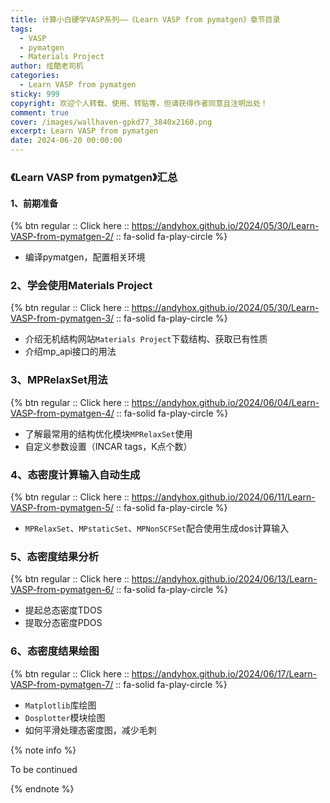 ```yaml
---
title: 计算小白硬学VASP系列——《Learn VASP from pymatgen》章节目录
tags:
  - VASP
  - pymatgen
  - Materials Project
author: 炫酷老司机
categories:
  - Learn VASP from pymatgen
sticky: 999
copyright: 欢迎个人转载、使用、转贴等，但请获得作者同意且注明出处！
comment: true
cover: /images/wallhaven-gpkd77_3840x2160.png
excerpt: Learn VASP from pymatgen
date: 2024-06-20 00:00:00
---
```



### 《Learn VASP from pymatgen》汇总

#### 1、前期准备

{% btn regular :: Click here :: https://andyhox.github.io/2024/05/30/Learn-VASP-from-pymatgen-2/ :: fa-solid fa-play-circle %}

- 编译pymatgen，配置相关环境

### 2、学会使用Materials Project

{% btn regular :: Click here :: https://andyhox.github.io/2024/05/30/Learn-VASP-from-pymatgen-3/ :: fa-solid fa-play-circle %}

- 介绍无机结构网站`Materials Project`下载结构、获取已有性质
- 介绍mp_api接口的用法

### 3、MPRelaxSet用法

{% btn regular :: Click here :: https://andyhox.github.io/2024/06/04/Learn-VASP-from-pymatgen-4/ :: fa-solid fa-play-circle %}

- 了解最常用的结构优化模块`MPRelaxSet`使用
- 自定义参数设置（INCAR tags，K点个数）

### 4、态密度计算输入自动生成

{% btn regular :: Click here :: https://andyhox.github.io/2024/06/11/Learn-VASP-from-pymatgen-5/ :: fa-solid fa-play-circle %}

- `MPRelaxSet`、`MPstaticSet`、`MPNonSCFSet`配合使用生成dos计算输入

### 5、态密度结果分析

{% btn regular :: Click here :: https://andyhox.github.io/2024/06/13/Learn-VASP-from-pymatgen-6/ :: fa-solid fa-play-circle %}

- 提起总态密度TDOS
- 提取分态密度PDOS

### 6、态密度结果绘图

{% btn regular :: Click here :: https://andyhox.github.io/2024/06/17/Learn-VASP-from-pymatgen-7/ :: fa-solid fa-play-circle %}

- `Matplotlib`库绘图
- `Dosplotter`模块绘图
- 如何平滑处理态密度图，减少毛刺



{% note info %}

To be continued

{% endnote %}
